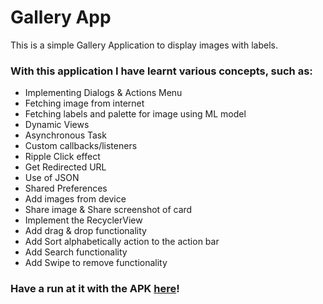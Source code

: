 # Gallery App

This is a simple Gallery Application to display images with labels.

### With this application I have learnt various concepts, such as:

- Implementing Dialogs & Actions Menu
- Fetching image from internet
- Fetching labels and palette for image using ML model 
- Dynamic Views
- Asynchronous Task
- Custom callbacks/listeners
- Ripple Click effect
- Get Redirected URL
- Use of JSON
- Shared Preferences
- Add images from device
- Share image & Share screenshot of card
- Implement the RecyclerView
- Add drag & drop functionality
- Add Sort alphabetically action to the action bar
- Add Search functionality
- Add Swipe to remove functionality


### Have a run at it with the APK [here](https://github.com/shrutiisharma/GalleryApp/releases/download/version2/app-debug.apk)!
